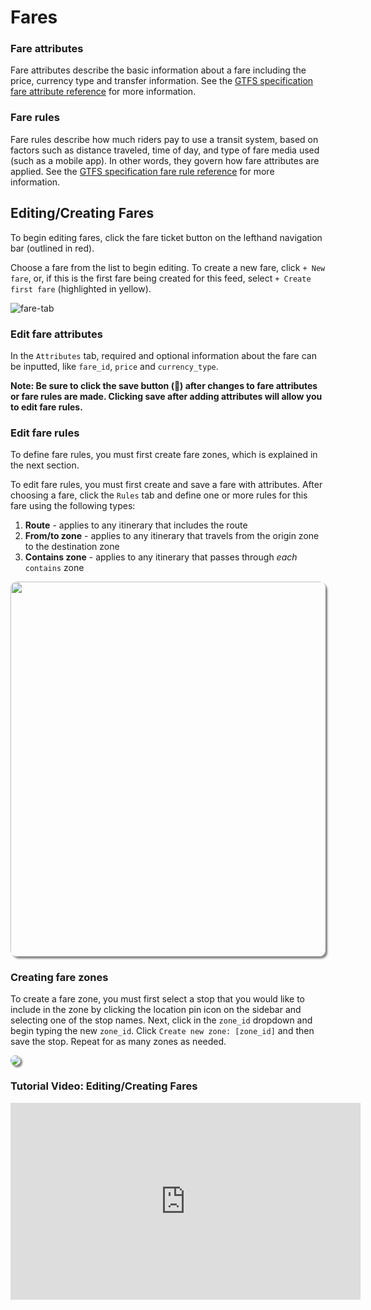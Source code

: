 # Fares

### Fare attributes

Fare attributes describe the basic information about a fare including the price, currency type and transfer information. See the [GTFS specification fare attribute reference](https://gtfs.org/schedule/reference/#fare_attributestxt) for more information.
### Fare rules

Fare rules describe how much riders pay to use a transit system, based on factors such as distance traveled, time of day, and type of fare media used (such as a mobile app). In other words, they govern how fare attributes are applied. See the [GTFS specification fare rule reference](https://gtfs.org/schedule/reference/#fare_rulestxt) for more information.


## Editing/Creating Fares

To begin editing fares, click the fare ticket button on the lefthand navigation bar (outlined in red).

Choose a fare from the list to begin editing. To create a new fare, click `+ New fare`, or, if this is the first fare being created for this feed, select `+ Create first fare` (highlighted in yellow).

![fare-tab](https://datatools-builds.s3.amazonaws.com/docs/fares/fare-tab.png)

### Edit fare attributes
In the `Attributes` tab, required and optional information about the fare can be inputted, like `fare_id`, `price` and `currency_type`.

**Note: Be sure to click the save button (💾) after changes to fare attributes or fare rules are made. Clicking save after adding attributes will allow you to edit fare rules.**

### Edit fare rules

To define fare rules, you must first create fare zones, which is explained in the next section.

To edit fare rules, you must first create and save a fare with attributes. After choosing a fare, click the `Rules` tab and define one or more rules for this fare using the following types:

1. **Route** - applies to any itinerary that includes the route
2. **From/to zone** - applies to any itinerary that travels from the origin zone to the destination zone
3. **Contains zone** - applies to any itinerary that passes through *each* `contains` zone

<img src="https://datatools-builds.s3.amazonaws.com/docs/fares/edit-fare-rules.png" style="box-shadow: 3px 3px 3px gray; border-radius: 10px; width: 600px">

### Creating fare zones

To create a fare zone, you must first select a stop that you would like to include in the zone by clicking the location pin icon on the sidebar and selecting one of the stop names. Next, click in the `zone_id` dropdown and begin typing the new `zone_id`. Click `Create new zone: [zone_id]` and then save the stop. Repeat for as many zones as needed.

<img src="https://datatools-builds.s3.amazonaws.com/docs/fares/add-fare-zone.png" style="box-shadow: 3px 3px 3px gray; border-radius: 10px;">

### Tutorial Video: Editing/Creating Fares
<iframe 
    width="560"
    height="315" 
    src="https://www.youtube.com/embed/oiWK_A5emlE" 
    frameborder="0" 
    allow="accelerometer; autoplay; encrypted-media; gyroscope; picture-in-picture" 
    allowfullscreen>
</iframe>
